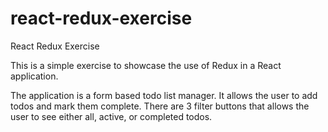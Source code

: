 # react-redux-exercise
React Redux Exercise

This is a simple exercise to showcase the use of Redux in a React application. 

The application is a form based todo list manager. It allows the user to add todos and mark them complete. 
There are 3 filter buttons that allows the user to see either all, active, or completed todos.
